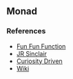 
## Monad


### References

* [Fun Fun Function](https://www.youtube.com/watch?v=9QveBbn7t_c&t=28s)
* [JR Sinclair](http://jrsinclair.com/articles/2016/marvellously-mysterious-javascript-maybe-monad/)
* [Curiosity Driven](https://curiosity-driven.org/monads-in-javascript)
* [Wiki](https://en.wikipedia.org/wiki/Monad_(functional_programming))
